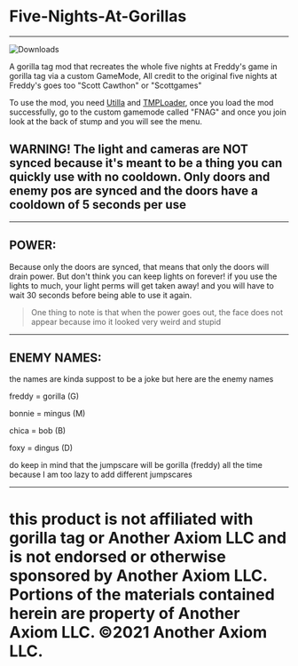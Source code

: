 # Five-Nights-At-Gorillas
-------------------------------------------------------------------------------------------------------------------------------------------------------

![Downloads](https://img.shields.io/github/downloads/MrBanana01/Five-Nights-At-Gorillas/total.svg)

A gorilla tag mod that recreates the whole five nights at Freddy's game in gorilla tag via a custom GameMode, All credit to the original five nights at Freddy's goes too "Scott Cawthon" or "Scottgames"

To use the mod, you need [Utilla](https://github.com/legoandmars/Utilla) and [TMPLoader](https://github.com/AHauntedArmy/TMPLoader), once you load the mod successfully, go to the custom gamemode called "FNAG" and once you join look at the back of stump and you will see the menu.

## WARNING! The light and cameras are NOT synced because it's meant to be a thing you can quickly use with no cooldown. Only doors and enemy pos are synced and the doors have a cooldown of 5 seconds per use


-------------------------------------------------------------------------------------------------------------------------------------------------------

## POWER:
Because only the doors are synced, that means that only the doors will drain power. But don't think you can keep lights on forever! if you use the lights to much, your light perms will get taken away! and you will have to wait 30 seconds before being able to use it again.
> One thing to note is that when the power goes out, the face does not appear because imo it looked very weird and stupid


-------------------------------------------------------------------------------------------------------------------------------------------------------

## ENEMY NAMES:
the names are kinda suppost to be a joke but here are the enemy names

freddy = gorilla (G)

bonnie = mingus (M)

chica = bob (B)

foxy = dingus (D)

do keep in mind that the jumpscare will be gorilla (freddy) all the time because I am too lazy to add different jumpscares 

-------------------------------------------------------------------------------------------------------------------------------------------------------
# this product is not affiliated with gorilla tag or Another Axiom LLC and is not endorsed or otherwise sponsored by Another Axiom LLC. Portions of the materials contained herein are property of Another Axiom LLC. ©2021 Another Axiom LLC.
